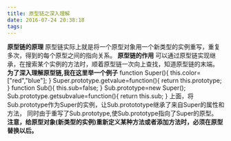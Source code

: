 ```yaml
---
title: 原型链之深入理解
date: 2016-07-24 20:38:18
tags:
---
```

<strong>原型链的原理</strong>
 原型链实际上就是将一个原型对象用一个新类型的实例重写，重复多次，得到的每个原型之间的指向关系。
<strong>原型链的作用</strong> 
 可以通过原型链实现继承，在搜索某个实例的方法时，顺着原型链一次向上查找，知道原型链的末端。
**为了深入理解原型链,我在这里举一个例子**
function Super(){
	this.color=["red","blue"];
}
Super.prototype.getvalue=function(){
	return this.prototype;
}
function Sub(){
	this.sub=false;
}
Sub.prototype=new Super();
Sub.prototype.getsubvalue=function(){
	return this.sub;
}
  上面，将Sub.prototype作为Super的实例，让Sub.protototype继承了来自Super的属性和方法，
  同时由于重写了Sub.prototype,使Sub.prototype指向了Super的原型。
  **注意，给原型对象(新类型的实例)重新定义某种方法或者添加方法时，必须在原型替换以后。**